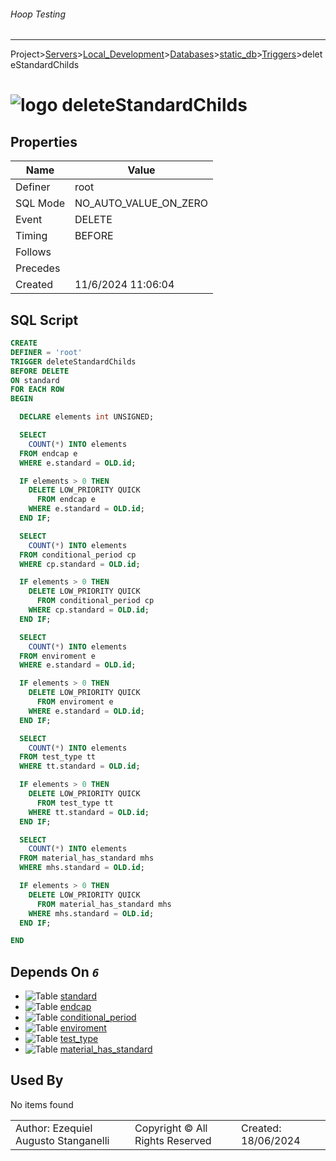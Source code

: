 ###### Hoop Testing
___
Project>[Servers](../../../../Servers.md)>[Local_Development](../../../Local_Development.md)>[Databases](../../Databases.md)>[static_db](../static_db.md)>[Triggers](Triggers.md)>deleteStandardChilds


# ![logo](../../../../../Images/trigger64.svg) deleteStandardChilds


## <a name="#Properties"></a>Properties
|Name|Value|
|---|---|
|Definer|root|
|SQL Mode|NO_AUTO_VALUE_ON_ZERO|
|Event|DELETE|
|Timing|BEFORE|
|Follows||
|Precedes||
|Created|11/6/2024 11:06:04|


## <a name="#SqlScript"></a>SQL Script
```SQL
CREATE
DEFINER = 'root'
TRIGGER deleteStandardChilds
BEFORE DELETE
ON standard
FOR EACH ROW
BEGIN

  DECLARE elements int UNSIGNED;

  SELECT
    COUNT(*) INTO elements
  FROM endcap e
  WHERE e.standard = OLD.id;

  IF elements > 0 THEN
    DELETE LOW_PRIORITY QUICK
      FROM endcap e
    WHERE e.standard = OLD.id;
  END IF;

  SELECT
    COUNT(*) INTO elements
  FROM conditional_period cp
  WHERE cp.standard = OLD.id;

  IF elements > 0 THEN
    DELETE LOW_PRIORITY QUICK
      FROM conditional_period cp
    WHERE cp.standard = OLD.id;
  END IF;

  SELECT
    COUNT(*) INTO elements
  FROM enviroment e
  WHERE e.standard = OLD.id;

  IF elements > 0 THEN
    DELETE LOW_PRIORITY QUICK
      FROM enviroment e
    WHERE e.standard = OLD.id;
  END IF;

  SELECT
    COUNT(*) INTO elements
  FROM test_type tt
  WHERE tt.standard = OLD.id;

  IF elements > 0 THEN
    DELETE LOW_PRIORITY QUICK
      FROM test_type tt
    WHERE tt.standard = OLD.id;
  END IF;

  SELECT
    COUNT(*) INTO elements
  FROM material_has_standard mhs
  WHERE mhs.standard = OLD.id;

  IF elements > 0 THEN
    DELETE LOW_PRIORITY QUICK
      FROM material_has_standard mhs
    WHERE mhs.standard = OLD.id;
  END IF;

END
```

## <a name="#DependsOn"></a>Depends On _`6`_
- ![Table](../../../../../Images/table.svg) [standard](../Tables/standard.md)
- ![Table](../../../../../Images/table.svg) [endcap](../Tables/endcap.md)
- ![Table](../../../../../Images/table.svg) [conditional_period](../Tables/conditional_period.md)
- ![Table](../../../../../Images/table.svg) [enviroment](../Tables/enviroment.md)
- ![Table](../../../../../Images/table.svg) [test_type](../Tables/test_type.md)
- ![Table](../../../../../Images/table.svg) [material_has_standard](../Tables/material_has_standard.md)


## <a name="#UsedBy"></a>Used By
No items found

||||
|---|---|---|
|Author: Ezequiel Augusto Stanganelli|Copyright © All Rights Reserved|Created: 18/06/2024|